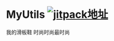 # MyUtils [![jitpack地址](https://jitpack.io/v/80998062/MyUtils.svg)](https://jitpack.io/#80998062/MyUtils)
我的滑板鞋 时尚时尚最时尚
